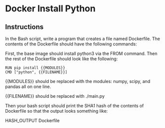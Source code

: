 # Docker Install Python

## Instructions

In the Bash script, write a program that creates a file named Dockerfile. The contents of the Dockerfile should have the following commands:

First, the base image should install python3 via the FROM command. Then the rest of the Dockerfile should look like the following:
```
RUN pip install {{MODULES}}
CMD ["python", {{FILENAME}}]
```

{{MODULES}} should be replaced with the modules: numpy, scipy, and pandas all on one line. 

{{FILENAME}} should be replaced with ./main.py

Then your bash script should print the SHA1 hash of the contents of Dockerfile so that the output looks something like: 

HASH_OUTPUT Dockerfile

